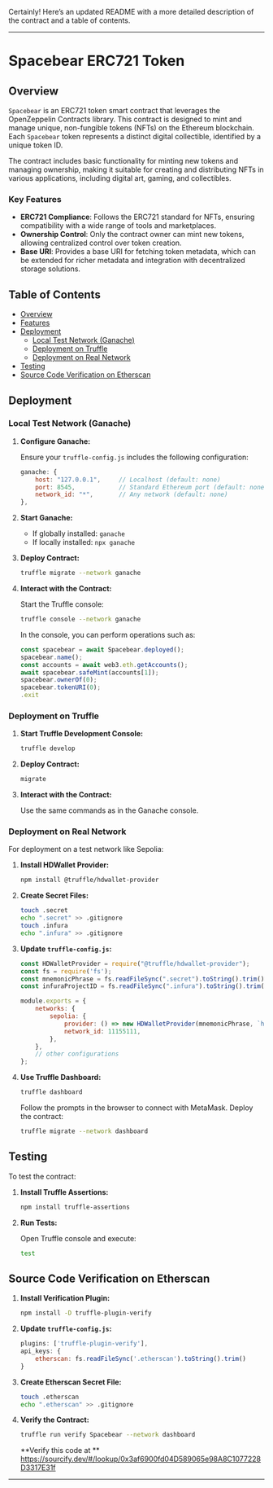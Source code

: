 Certainly! Here’s an updated README with a more detailed description of the contract and a table of contents.

---

# Spacebear ERC721 Token

## Overview

`Spacebear` is an ERC721 token smart contract that leverages the OpenZeppelin Contracts library. This contract is designed to mint and manage unique, non-fungible tokens (NFTs) on the Ethereum blockchain. Each `Spacebear` token represents a distinct digital collectible, identified by a unique token ID. 

The contract includes basic functionality for minting new tokens and managing ownership, making it suitable for creating and distributing NFTs in various applications, including digital art, gaming, and collectibles.

### Key Features
- **ERC721 Compliance**: Follows the ERC721 standard for NFTs, ensuring compatibility with a wide range of tools and marketplaces.
- **Ownership Control**: Only the contract owner can mint new tokens, allowing centralized control over token creation.
- **Base URI**: Provides a base URI for fetching token metadata, which can be extended for richer metadata and integration with decentralized storage solutions.

## Table of Contents

- [Overview](#overview)
- [Features](#key-features)
- [Deployment](#deployment)
  - [Local Test Network (Ganache)](#local-test-network-ganache)
  - [Deployment on Truffle](#deployment-on-truffle)
  - [Deployment on Real Network](#deployment-on-real-network)
- [Testing](#testing)
- [Source Code Verification on Etherscan](#source-code-verification-on-etherscan)

## Deployment

### Local Test Network (Ganache)

1. **Configure Ganache:**

   Ensure your `truffle-config.js` includes the following configuration:

   ```js
   ganache: {
       host: "127.0.0.1",     // Localhost (default: none)
       port: 8545,            // Standard Ethereum port (default: none)
       network_id: "*",       // Any network (default: none)
   },
   ```

2. **Start Ganache:**

   - If globally installed: `ganache`
   - If locally installed: `npx ganache`

3. **Deploy Contract:**

   ```sh
   truffle migrate --network ganache
   ```

4. **Interact with the Contract:**

   Start the Truffle console:

   ```sh
   truffle console --network ganache
   ```

   In the console, you can perform operations such as:

   ```js
   const spacebear = await Spacebear.deployed();
   spacebear.name();
   const accounts = await web3.eth.getAccounts();
   await spacebear.safeMint(accounts[1]);
   spacebear.ownerOf(0);
   spacebear.tokenURI(0);
   .exit
   ```

### Deployment on Truffle

1. **Start Truffle Development Console:**

   ```sh
   truffle develop
   ```

2. **Deploy Contract:**

   ```sh
   migrate
   ```

3. **Interact with the Contract:**

   Use the same commands as in the Ganache console.

### Deployment on Real Network

For deployment on a test network like Sepolia:

1. **Install HDWallet Provider:**

   ```sh
   npm install @truffle/hdwallet-provider
   ```

2. **Create Secret Files:**

   ```sh
   touch .secret
   echo ".secret" >> .gitignore
   touch .infura
   echo ".infura" >> .gitignore
   ```

3. **Update `truffle-config.js`:**

   ```js
   const HDWalletProvider = require("@truffle/hdwallet-provider");
   const fs = require('fs');
   const mnemonicPhrase = fs.readFileSync(".secret").toString().trim();
   const infuraProjectID = fs.readFileSync(".infura").toString().trim();

   module.exports = {
       networks: {
           sepolia: {
               provider: () => new HDWalletProvider(mnemonicPhrase, `https://sepolia.infura.io/v3/${infuraProjectID}`),
               network_id: 11155111,
           },
       },
       // other configurations
   };
   ```

4. **Use Truffle Dashboard:**

   ```sh
   truffle dashboard
   ```

   Follow the prompts in the browser to connect with MetaMask. Deploy the contract:

   ```sh
   truffle migrate --network dashboard
   ```

## Testing

To test the contract:

1. **Install Truffle Assertions:**

   ```sh
   npm install truffle-assertions
   ```

2. **Run Tests:**

   Open Truffle console and execute:

   ```sh
   test
   ```

## Source Code Verification on Etherscan

1. **Install Verification Plugin:**

   ```sh
   npm install -D truffle-plugin-verify
   ```

2. **Update `truffle-config.js`:**

   ```js
   plugins: ['truffle-plugin-verify'],
   api_keys: {
       etherscan: fs.readFileSync('.etherscan').toString().trim()
   }
   ```

3. **Create Etherscan Secret File:**

   ```sh
   touch .etherscan
   echo ".etherscan" >> .gitignore
   ```

4. **Verify the Contract:**

   ```sh
   truffle run verify Spacebear --network dashboard
   ```

   **Verify this code at **
   https://sourcify.dev/#/lookup/0x3af6900fd04D589065e98A8C1077228D3317E31f 

---